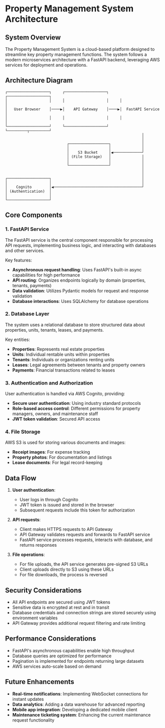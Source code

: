 # Property Management System Architecture

## System Overview

The Property Management System is a cloud-based platform designed to streamline key property management functions. The system follows a modern microservices architecture with a FastAPI backend, leveraging AWS services for deployment and operations.

## Architecture Diagram

```
┌───────────────────┐     ┌───────────────────┐     ┌───────────────────┐
│                   │     │                   │     │                   │
│   User Browser    │────▶│    API Gateway    │────▶│  FastAPI Service  │
│                   │     │                   │     │                   │
└───────────────────┘     └───────────────────┘     └─────────┬─────────┘
                                                              │
                                                              │
                            ┌──────────────────┐              │
                            │                  │              │
                            │    S3 Bucket     │◀─────────────┘
                            │ (File Storage)   │              │
                            │                  │              │
                            └──────────────────┘              │
                                                              │
                                                              │
┌───────────────────┐                                         │
│                   │                                         │
│    Cognito        │◀────────────────────────────────────────┘
│ (Authentication)  │
│                   │
└───────────────────┘
```

## Core Components

### 1. FastAPI Service

The FastAPI service is the central component responsible for processing API requests, implementing business logic, and interacting with databases and other services.

Key features:
- **Asynchronous request handling**: Uses FastAPI's built-in async capabilities for high performance
- **API routing**: Organizes endpoints logically by domain (properties, tenants, payments)
- **Data validation**: Utilizes Pydantic models for request and response validation
- **Database interactions**: Uses SQLAlchemy for database operations

### 2. Database Layer

The system uses a relational database to store structured data about properties, units, tenants, leases, and payments.

Key entities:
- **Properties**: Represents real estate properties
- **Units**: Individual rentable units within properties
- **Tenants**: Individuals or organizations renting units
- **Leases**: Legal agreements between tenants and property owners
- **Payments**: Financial transactions related to leases

### 3. Authentication and Authorization

User authentication is handled via AWS Cognito, providing:
- **Secure user authentication**: Using industry standard protocols
- **Role-based access control**: Different permissions for property managers, owners, and maintenance staff
- **JWT token validation**: Secured API access

### 4. File Storage

AWS S3 is used for storing various documents and images:
- **Receipt images**: For expense tracking
- **Property photos**: For documentation and listings
- **Lease documents**: For legal record-keeping

## Data Flow

1. **User authentication**:
   - User logs in through Cognito
   - JWT token is issued and stored in the browser
   - Subsequent requests include this token for authorization

2. **API requests**:
   - Client makes HTTPS requests to API Gateway
   - API Gateway validates requests and forwards to FastAPI service
   - FastAPI service processes requests, interacts with database, and returns responses

3. **File operations**:
   - For file uploads, the API service generates pre-signed S3 URLs
   - Client uploads directly to S3 using these URLs
   - For file downloads, the process is reversed

## Security Considerations

- All API endpoints are secured using JWT tokens
- Sensitive data is encrypted at rest and in transit
- Database credentials and connection strings are stored securely using environment variables
- API Gateway provides additional request filtering and rate limiting

## Performance Considerations

- FastAPI's asynchronous capabilities enable high throughput
- Database queries are optimized for performance
- Pagination is implemented for endpoints returning large datasets
- AWS services auto-scale based on demand

## Future Enhancements

- **Real-time notifications**: Implementing WebSocket connections for instant updates
- **Data analytics**: Adding a data warehouse for advanced reporting
- **Mobile app integration**: Developing a dedicated mobile client
- **Maintenance ticketing system**: Enhancing the current maintenance request functionality
